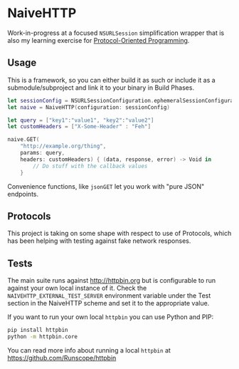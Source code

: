 # NaiveHTTP

Work-in-progress at a focused `NSURLSession` simplification wrapper that is also my learning exercise for [Protocol-Oriented Programming](https://developer.apple.com/videos/wwdc/2015/?id=408).

## Usage

This is a framework, so you can either build it as such or include it as a submodule/subproject and link it to your binary in Build Phases.

```swift
let sessionConfig = NSURLSessionConfiguration.ephemeralSessionConfiguration()
let naive = NaiveHTTP(configuration: sessionConfig)

let query = ["key1":"value1", "key2":"value2"]
let customHeaders = ["X-Some-Header" : "Feh"]

naive.GET(
    "http://example.org/thing", 
    params: query,
    headers: customHeaders) { (data, response, error) -> Void in
        // Do stuff with the callback values
    }
```

Convenience functions, like `jsonGET` let you work with "pure JSON" endpoints.

## Protocols

This project is taking on some shape with respect to use of Protocols, which has been helping with testing against fake network responses.

## Tests

The main suite runs against <http://httpbin.org> but is configurable to run against your own local instance of it. Check the `NAIVEHTTP_EXTERNAL_TEST_SERVER` environment variable under the Test section in the NaiveHTTP scheme and set it to the appropriate value.

If you want to run your own local `httpbin` you can use Python and PIP:

```sh
pip install httpbin
python -m httpbin.core
```

You can read more info about running a local `httpbin` at <https://github.com/Runscope/httpbin>


